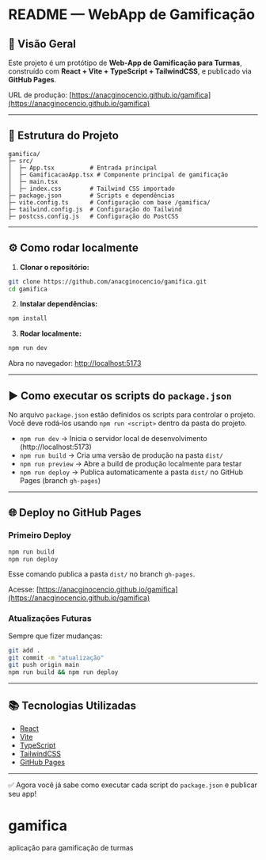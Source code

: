 # README — WebApp de Gamificação

## 🚀 Visão Geral
Este projeto é um protótipo de **Web‑App de Gamificação para Turmas**, construído com **React + Vite + TypeScript + TailwindCSS**, e publicado via **GitHub Pages**.

URL de produção: [https://anacginocencio.github.io/gamifica](https://anacginocencio.github.io/gamifica)

---

## 📂 Estrutura do Projeto
```
gamifica/
├─ src/
│  ├─ App.tsx          # Entrada principal
│  ├─ GamificacaoApp.tsx # Componente principal de gamificação
│  ├─ main.tsx
│  ├─ index.css        # Tailwind CSS importado
├─ package.json        # Scripts e dependências
├─ vite.config.ts      # Configuração com base /gamifica/
├─ tailwind.config.js  # Configuração do Tailwind
├─ postcss.config.js   # Configuração do PostCSS
```

---

## ⚙️ Como rodar localmente

1. **Clonar o repositório:**
```bash
git clone https://github.com/anacginocencio/gamifica.git
cd gamifica
```

2. **Instalar dependências:**
```bash
npm install
```

3. **Rodar localmente:**
```bash
npm run dev
```
Abra no navegador: [http://localhost:5173](http://localhost:5173)

---

## ▶️ Como executar os scripts do `package.json`

No arquivo `package.json` estão definidos os scripts para controlar o projeto. Você deve rodá‑los usando `npm run <script>` dentro da pasta do projeto.

- `npm run dev` → Inicia o servidor local de desenvolvimento (http://localhost:5173)
- `npm run build` → Cria uma versão de produção na pasta `dist/`
- `npm run preview` → Abre a build de produção localmente para testar
- `npm run deploy` → Publica automaticamente a pasta `dist/` no GitHub Pages (branch `gh-pages`)

---

## 🌐 Deploy no GitHub Pages

### Primeiro Deploy
```bash
npm run build
npm run deploy
```
Esse comando publica a pasta `dist/` no branch `gh-pages`.

Acesse: [https://anacginocencio.github.io/gamifica](https://anacginocencio.github.io/gamifica)

### Atualizações Futuras
Sempre que fizer mudanças:
```bash
git add .
git commit -m "atualização"
git push origin main
npm run build && npm run deploy
```

---

## 📚 Tecnologias Utilizadas
- [React](https://react.dev/)
- [Vite](https://vitejs.dev/)
- [TypeScript](https://www.typescriptlang.org/)
- [TailwindCSS](https://tailwindcss.com/)
- [GitHub Pages](https://pages.github.com/)

---

✅ Agora você já sabe como executar cada script do `package.json` e publicar seu app!
# gamifica
aplicação para gamificação de turmas
